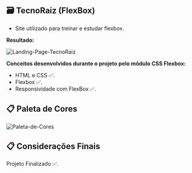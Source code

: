 ## **🗃️ TecnoRaiz (FlexBox)**

- Site utilizado para treinar e estudar flexbox.

**Resultado:**

![Landing-Page-TecnoRaiz](https://i.postimg.cc/xT1sbL4B/Captura-de-tela-2025-04-26-124111.png)

**Conceitos desenvolvidos durante o projeto pelo môdulo CSS Flexbox:**

- HTML e CSS ✅.
- Flexbox ✅.
- Responsividade com FlexBox ✅.

## **📋 Paleta de Cores**

![Paleta-de-Cores](https://i.postimg.cc/W3bBbzQv/Captura-de-tela-2025-04-26-124522.png)

## **📋 Considerações Finais**

Projeto Finalizado ✅.
